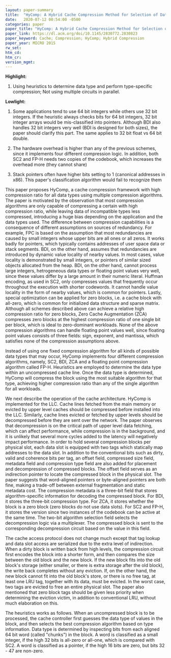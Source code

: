 ```yaml
---
layout: paper-summary
title:  "HyComp: A Hybrid Cache Compression Method for Selection of Data-Type-Specific Compression Methods"
date:   2020-07-12 00:54:00 -0500
categories: paper
paper_title: "HyComp: A Hybrid Cache Compression Method for Selection of Data-Type-Specific Compression Methods"
paper_link: https://dl.acm.org/doi/10.1145/2830772.2830823
paper_keyword: Cache; Compression; HyComp; Hybrid Compression
paper_year: MICRO 2015
rw_set:
htm_cd:
htm_cr:
version_mgmt:
---
```


**Highlight:**

1. Using heuristics to determine data type and perform type-specific compression; Not using multiple circuits in parallel.

**Lowlight:**

1. Some applications tend to use 64 bit integers while others use 32 bit integers. If the heuristic always checks bits
   for 64 bit integers, 32 bit integer arrays would be mis-classified into pointers. Although BDI also handles 32 bit 
   integers very well (BDI is designed for both sizes), the paper should clarify this part.
   The same applies to 32 bit float vs 64 bit double.

2. The hardware overhead is higher than any of the previous schemes, since it implements four different compression logic.
   In addition, both SC2 and FP-H needs two copies of the codebook, which increases the overhead more (they cannot share)

3. Stack pointers often have higher bits setting to 1 (canonical addresses in x86). This paper's classification 
   algorithm would fail to recognize them

This paper proposes HyComp, a cache compression framework with high compression ratio for all data types using multiple
compression algorithms. The paper is motivated by the observation that most compression algorithms are only capable of
compressing a certain with high compression ratio, while leaving data of incompatible types less compressed, introducing
a huge bias depending on the application and the data types used. The difference between compression capabilities is 
a consequence of different assumptions on sources of redundancy. For example, FPC is based on the assumption that most
redundancies are caused by small integers whose upper bits are all ones or all zeros. It works badly for pointers, which
typically contains addresses of user space data or stack segments. BDI, on the other hand, assumes that redundancies are
introduced by dynamic value locality of nearby values. In most cases, value locality is demonstrated by small integers,
or pointers of similar sized objects allocated from the heap. BDI, on the other hand, cannot process large integers, 
hetrogeneous data types or floating point values very well, since these values differ by a large amount in their numeric
literal. Huffman encoding, as used in SC2, only compresses values that frequently occur throughout the execution with 
shorter codewords. It cannot handle value locality in the form of nearby values, which is common for pointers.
Lastly, special optimization can be applied for zero blocks, i.e. a cache block with all-zero, which is common for 
initialized data structure and sparse matrix. Although all schemes described above can achieve a relative high compression
ratio for zero blocks, Zero Cache Augmentation (ZCA) compresses zero blocks at the highest compression ratio of one single
bit per block, which is ideal to zero-dominant workloads. None of the above compression algorithms can handle floating
point values well, since floating point values consists of three fields: sign, exponent, and mantissa, which satisfies
none of the compression assumptions above.

Instead of using one fixed compression algorithm for all kinds of possible data types that may occur, HyComp implements
four different compression algorithms, namely, SC2, BDI, ZCA and a floating point compression algorithm called FP-H.
Heuristics are employed to determine the data type within an uncompressed cache line. Once the data type is determined,
HyComp will compress the block using the most suitable algorithm for that type, achieving higher compression ratio than
any of the single algorithm for all workloads.

We next describe the operation of the cache architecture. HyComp is implemented for the LLC. Cache lines fetched from
the main memory or evicted by upper level caches should be compressed before installed into the LLC. Similarly, cache 
lines evicted or fetched by upper levels should be decompressed before they are sent over the network. The paper observes
that decompression is on the critical path of upper level data fetching, which can affect performance, while compression
is in the background, and it is unlikely that several more cycles added to the latency will negatively impact 
performance. In order to hold several compression blocks per physical slot, each data slot is equipped with two tags
which statically map addresses to the data slot. In addition to the conventional bits such as dirty, valid and coherence
bits per tag, an offset field, compressed size field, metadata field and compression type field are also added for placement 
and decompression of compressed blocks.
The offset field serves as an indirection pointer to locate the compressed block in the physical slot. The paper suggests
that word-aligned pointers or byte-aligned pointers are both fine, making a trade-off between external fragmentation
and static metadata cost.
The compression metadata is a three-bit field that stores algorithm-specific information for decoding the compressed block.
For BDI, it stores the three-bit compression type. For ZCA, it stores whether the block is a zero block (zero blocks
do not use data slots). For SC2 and FP-H, it stores the version since two instances of the codebook can be active at the 
same time.
The two-bit algorithm selection field selects the decompression logic via a multiplexer. The compressed block is sent
to the corresponding decompression circuit based on the value in this field.

The cache access protocol does not change much except that tag lookup and data slot access are serialized due to the 
extra level of indirection. When a dirty block is written back from high levels, the compression circuit first encodes
the block into a shorter form, and then compares the size between the old block and the new block. If the new block fits 
into the old block's storage (either smaller, or there is extra storage after the old block), the write back completes
without any eviction. If, on the other hand, the new block cannot fit into the old block's store, or there is no
free tag, at least one LRU tag, together with its data, must be evicted. In the worst case, two tags are evicted to
free an entire physical slot. The paper also mentioned that zero block tags should be given less priority when determining
the eviction victim, in addition to conventional LRU, without much elaboration on this. 

The heuristics works as follows. When an uncompressed block is to be processed, the cache controller first guesses the 
data type of values in the block, and then selects the best compression algorithm based on type information.
Data type is determined by inspecting bits from each aligned 64 bit word (called "chunks") in the block.
A word is classified as a small integer, if the high 32 bits is all-zero or all-one, which is compared with SC2.
A word is classified as a pointer, if the high 16 bits are zero, but bits 32 - 47 are non-zero. 